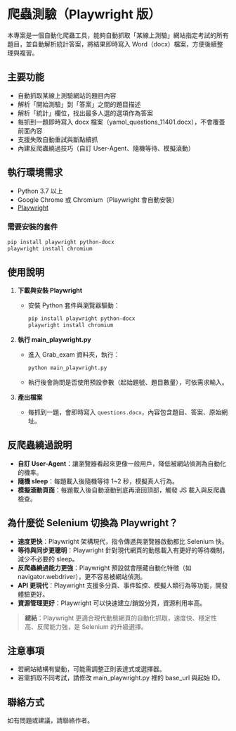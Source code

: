 # 爬蟲測驗（Playwright 版）

本專案是一個自動化爬蟲工具，能夠自動抓取「某線上測驗」網站指定考試的所有題目，並自動解析統計答案，將結果即時寫入 Word（docx）檔案，方便後續整理與複習。

## 主要功能
- 自動抓取某線上測驗網站的題目內容
- 解析「開始測驗」到「答案」之間的題目描述
- 解析「統計」欄位，找出最多人選的選項作為答案
- 每抓到一題即時寫入 docx 檔案（yamol_questions_11401.docx），不會覆蓋前面內容
- 支援失敗自動重試與斷點續抓
- 內建反爬蟲繞過技巧（自訂 User-Agent、隨機等待、模擬滾動）

## 執行環境需求
- Python 3.7 以上
- Google Chrome 或 Chromium（Playwright 會自動安裝）
- [Playwright](https://playwright.dev/python/)

### 需要安裝的套件
```bash
pip install playwright python-docx
playwright install chromium
```

## 使用說明
1. **下載與安裝 Playwright**
   - 安裝 Python 套件與瀏覽器驅動：
     ```bash
     pip install playwright python-docx
     playwright install chromium
     ```

2. **執行 main_playwright.py**
   - 進入 Grab_exam 資料夾，執行：
     ```bash
     python main_playwright.py
     ```
   - 執行後會詢問是否使用預設參數（起始題號、題目數量），可依需求輸入。

3. **產出檔案**
   - 每抓到一題，會即時寫入 `questions.docx`，內容包含題目、答案、原始網址。

## 反爬蟲繞過說明
- **自訂 User-Agent**：讓瀏覽器看起來更像一般用戶，降低被網站偵測為自動化的機率。
- **隨機 sleep**：每題載入後隨機等待 1~2 秒，模擬真人行為。
- **模擬滾動頁面**：每題載入後自動滾動到底再滾回頂部，觸發 JS 載入與反爬蟲檢查。

## 為什麼從 Selenium 切換為 Playwright？
- **速度更快**：Playwright 架構現代，指令傳遞與瀏覽器啟動都比 Selenium 快。
- **等待與同步更聰明**：Playwright 針對現代網頁的動態載入有更好的等待機制，減少不必要的 sleep。
- **反爬蟲繞過能力更強**：Playwright 預設就會隱藏自動化特徵（如 navigator.webdriver），更不容易被網站偵測。
- **API 更現代**：Playwright 支援多分頁、事件監控、模擬人類行為等功能，開發體驗更好。
- **資源管理更好**：Playwright 可以快速建立/銷毀分頁，資源利用率高。

> **總結**：Playwright 更適合現代動態網頁的自動化抓取，速度快、穩定性高、反爬能力強，是 Selenium 的升級選擇。

## 注意事項
- 若網站結構有變動，可能需調整正則表達式或選擇器。
- 若需抓取不同考試，請修改 main_playwright.py 裡的 base_url 與起始 ID。

## 聯絡方式
如有問題或建議，請聯絡作者。 